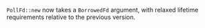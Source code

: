 `PollFd::new` now takes a `BorrowedFd` argument, with relaxed lifetime
  requirements relative to the previous version.
